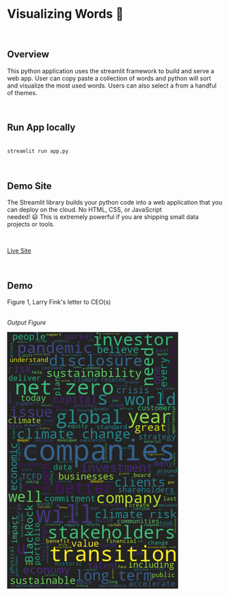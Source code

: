 # Visualizing Words 🧩


<br>

<h2>Overview</h2>

This python application uses the streamlit framework to build and serve a web app. User can copy paste a collection of words and python will sort <br> and visualize the most used words. Users can also select a from a handful of themes.

<br>

## Run App locally


```py

streamlit run app.py

```

<br>

## Demo Site

The Streamlit library builds your python code into a web application that you can deploy on the cloud. No HTML, CSS, or JavaScript <br>
needed! 😃 This is extremely powerful if you are shipping small data projects or tools. 

<br>

<a href="https://share.streamlit.io/nfaltir/word_visualizer/main/wordviz.py" target="_blank">Live Site</a>

<br>

Demo
-------
Figure 1, Larry Fink's letter to CEO(s)


<br><i>Output Figure</i>
<br>

<img src="static/fink.png" alt="example-energy" style="float: left; margin-right: 10px; margin-bottom: 50px;" />
<br>
